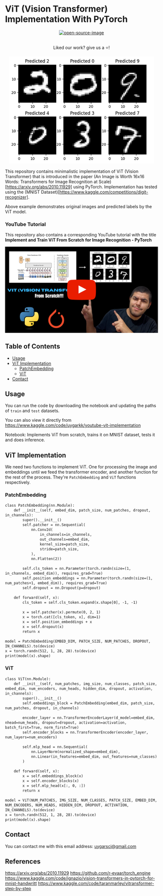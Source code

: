 # ViT (Vision Transformer) Implementation With PyTorch

<div align="center">
    <a href="">
        <img alt="open-source-image"
		src="https://badges.frapsoft.com/os/v1/open-source.svg?v=103">
    </a>
</div>
<br/>
<div align="center">
    <p>Liked our work? give us a ⭐!</p>
</div>

<p align="center">
  <img src="./assets/result.png" />
</p>

This repository contains minimalistic implementation of ViT (Vision Transformer) that is introduced in the paper (An Image is Worth 16x16 Words: Transformers for Image Recognition at Scale)[https://arxiv.org/abs/2010.11929] using PyTorch. Implementation has tested using the (MNIST Dataset)[https://www.kaggle.com/competitions/digit-recognizer].

Above example demonstrates original images and predicted labels by the ViT model.

### YouTube Tutorial
This repository also contains a corresponding YouTube tutorial with the title **Implement and Train ViT From Scratch for Image Recognition - PyTorch**

[![Thumbnail](./assets/notebook-thumbnail.png)](https://www.youtube.com/watch?v=Vonyoz6Yt9c&t=2s)

## Table of Contents
* [Usage](#usage)
* [ViT Implementation](#vitimp)
    * [PatchEmbedding](#embed)
    * [ViT](#vit)
* [Contact](#contact)

## Usage <a class="anchor" id="usage"></a>

You can run the code by downloading the notebook and updating the paths of `train` and `test` datasets.

You can also view it directly from https://www.kaggle.com/code/uygarkk/youtube-vit-implementation

Notebook: Implements ViT from scratch, trains it on MNIST dataset, tests it and does inference.

## ViT Implementation <a class="anchor" id="vitimp"></a>
We need two functions to implement ViT. One for processing the image and embeddings until we feed the transformer encoder, and another function for the rest of the process. They're `PatchEmbedding` and `ViT` functions respectively.

### PatchEmbedding <a class="anchor" id="embed">

```
class PatchEmbedding(nn.Module):
    def __init__(self, embed_dim, patch_size, num_patches, dropout, in_channels):
        super().__init__()
        self.patcher = nn.Sequential(
            nn.Conv2d(
                in_channels=in_channels,
                out_channels=embed_dim,
                kernel_size=patch_size,
                stride=patch_size,
            ),
            nn.Flatten(2))

        self.cls_token = nn.Parameter(torch.randn(size=(1, in_channels, embed_dim)), requires_grad=True)
        self.position_embeddings = nn.Parameter(torch.randn(size=(1, num_patches+1, embed_dim)), requires_grad=True)
        self.dropout = nn.Dropout(p=dropout)

    def forward(self, x):
        cls_token = self.cls_token.expand(x.shape[0], -1, -1)

        x = self.patcher(x).permute(0, 2, 1)
        x = torch.cat([cls_token, x], dim=1)
        x = self.position_embeddings + x
        x = self.dropout(x)
        return x

model = PatchEmbedding(EMBED_DIM, PATCH_SIZE, NUM_PATCHES, DROPOUT, IN_CHANNELS).to(device)
x = torch.randn(512, 1, 28, 28).to(device)
print(model(x).shape)
```

### ViT <a class="anchor" id="vit">

```
class ViT(nn.Module):
    def __init__(self, num_patches, img_size, num_classes, patch_size, embed_dim, num_encoders, num_heads, hidden_dim, dropout, activation, in_channels):
        super().__init__()
        self.embeddings_block = PatchEmbedding(embed_dim, patch_size, num_patches, dropout, in_channels)

        encoder_layer = nn.TransformerEncoderLayer(d_model=embed_dim, nhead=num_heads, dropout=dropout, activation=activation, batch_first=True, norm_first=True)
        self.encoder_blocks = nn.TransformerEncoder(encoder_layer, num_layers=num_encoders)

        self.mlp_head = nn.Sequential(
            nn.LayerNorm(normalized_shape=embed_dim),
            nn.Linear(in_features=embed_dim, out_features=num_classes)
        )

    def forward(self, x):
        x = self.embeddings_block(x)
        x = self.encoder_blocks(x)
        x = self.mlp_head(x[:, 0, :])
        return x

model = ViT(NUM_PATCHES, IMG_SIZE, NUM_CLASSES, PATCH_SIZE, EMBED_DIM, NUM_ENCODERS, NUM_HEADS, HIDDEN_DIM, DROPOUT, ACTIVATION, IN_CHANNELS).to(device)
x = torch.randn(512, 1, 28, 28).to(device)
print(model(x).shape)
```

## Contact <a class="anchor" id="contact"></a>
You can contact me with this email address: uygarsci@gmail.com

## References <a class="references" id="reference"></a>
https://arxiv.org/abs/2010.11929
https://github.com/r-evaar/torch_engine
https://www.kaggle.com/code/ignazio/vision-transformers-in-pytorch-for-mnist-handwritt
https://www.kaggle.com/code/taranmarley/vitransformer-step-by-step

